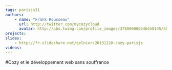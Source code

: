 ```yaml
---
tags: parisjs31
authors:
    - name: "Frank Rousseau"
      url: http://twitter.com/mycozycloud
      avatar: http://pbs.twimg.com/profile_images/378800000546458145/483fc743399268c855d9a0d3abf62e0b_bigger.png
projects:
slides:
    - http://fr.slideshare.net/gelnior/20131120-cozy-parisjs
videos:
---
```

#Cozy et le développement web sans souffrance
